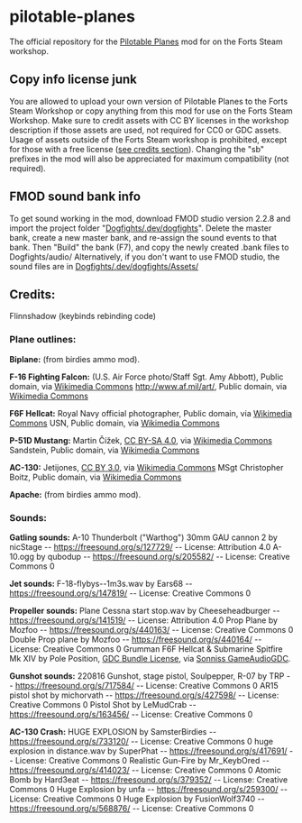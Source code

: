 # pilotable-planes
 The official repository for the [Pilotable Planes](https://steamcommunity.com/sharedfiles/filedetails/?id=3205783103) mod for on the Forts Steam workshop.


## Copy info license junk
You are allowed to upload your own version of Pilotable Planes to the Forts Steam Workshop or copy anything from this mod for use on the Forts Steam Workshop.
Make sure to credit assets with CC BY licenses in the workshop description if those assets are used, not required for CC0 or GDC assets.
Usage of assets outside of the Forts Steam workshop is prohibited, except for those with a free license ([see credits section](https://github.com/SamsterBirdies/pilotable-planes?tab=readme-ov-file#credits)).
Changing the "sb" prefixes in the mod will also be appreciated for maximum compatibility (not required).

## FMOD sound bank info
To get sound working in the mod, download FMOD studio version 2.2.8 and import the project folder "[Dogfights/.dev/dogfights](Dogfights/.dev/dogfights)".
Delete the master bank, create a new master bank, and re-assign the sound events to that bank.
Then "Build" the bank (F7), and copy the newly created .bank files to Dogfights/audio/
Alternatively, if you don't want to use FMOD studio, the sound files are in [Dogfights/.dev/dogfights/Assets/](Dogfights/.dev/dogfights/Assets/)

## Credits:
Flinnshadow (keybinds rebinding code)

### Plane outlines:
**Biplane:** (from birdies ammo mod).

**F-16 Fighting Falcon:** (U.S. Air Force photo/Staff Sgt. Amy Abbott), Public domain, via [Wikimedia Commons](https://commons.wikimedia.org/wiki/File:Egyptian_Air_Force_F-16_Fighting_Falcon.jpg)
http://www.af.mil/art/, Public domain, via [Wikimedia Commons](https://commons.wikimedia.org/wiki/File:General_Dynamics_F-16_Fighting_Falcon_3-view_line_drawing.svg)

**F6F Hellcat:** Royal Navy official photographer, Public domain, via [Wikimedia Commons](https://commons.wikimedia.org/wiki/File:Hellcats_1840_NAS_in_flight_1944.jpg)
USN, Public domain, via [Wikimedia Commons](https://commons.wikimedia.org/wiki/File:F6F-5N_NAS_Jax_1944-45.jpg)

**P-51D Mustang:** Martin Čížek, [CC BY-SA 4.0](https://creativecommons.org/licenses/by-sa/4.0), via [Wikimedia Commons](https://commons.wikimedia.org/wiki/File:P-51D_Urban_Drew.jpg)
Sandstein, Public domain, via [Wikimedia Commons](https://commons.wikimedia.org/wiki/File:Swiss_Air_Force_P-51_Mustang_side_view.jpg)

**AC-130:** Jetijones, [CC BY 3.0](https://creativecommons.org/licenses/by/3.0), via [Wikimedia Commons](https://commons.wikimedia.org/wiki/File:Lockheed_Martin_AC-130U_Line_Drawing.svg)
MSgt Christopher Boitz, Public domain, via [Wikimedia Commons](https://commons.wikimedia.org/wiki/File:AC-130_(5872).jpg)

**Apache:** (from birdies ammo mod).

### Sounds:
**Gatling sounds:** A-10 Thunderbolt ("Warthog") 30mm GAU cannon 2 by nicStage -- https://freesound.org/s/127729/ -- License: Attribution 4.0
A-10.ogg by qubodup -- https://freesound.org/s/205582/ -- License: Creative Commons 0

**Jet sounds:** F-18-flybys--1m3s.wav by Ears68 -- https://freesound.org/s/147819/ -- License: Creative Commons 0

**Propeller sounds:** Plane Cessna start stop.wav by Cheeseheadburger -- https://freesound.org/s/141519/ -- License: Attribution 4.0
Prop Plane by Mozfoo -- https://freesound.org/s/440163/ -- License: Creative Commons 0
Double Prop plane by Mozfoo -- https://freesound.org/s/440164/ -- License: Creative Commons 0
Grumman F6F Hellcat & Submarine Spitfire Mk XIV by Pole Position, [GDC Bundle License](https://sonniss.com/gdc-bundle-license/), via [Sonniss GameAudioGDC](https://sonniss.com/gameaudiogdc).

**Gunshot sounds:** 220816 Gunshot, stage pistol, Soulpepper, R-07 by TRP -- https://freesound.org/s/717584/ -- License: Creative Commons 0
AR15 pistol shot by michorvath -- https://freesound.org/s/427598/ -- License: Creative Commons 0
Pistol Shot by LeMudCrab -- https://freesound.org/s/163456/ -- License: Creative Commons 0

**AC-130 Crash:** HUGE EXPLOSION by SamsterBirdies -- https://freesound.org/s/733120/ -- License: Creative Commons 0
huge explosion in distance.wav by SuperPhat -- https://freesound.org/s/417691/ -- License: Creative Commons 0
Realistic Gun-Fire by Mr_KeybOred -- https://freesound.org/s/414023/ -- License: Creative Commons 0
Atomic Bomb by Hard3eat -- https://freesound.org/s/379352/ -- License: Creative Commons 0
Huge Explosion by unfa -- https://freesound.org/s/259300/ -- License: Creative Commons 0
Huge Explosion by FusionWolf3740 -- https://freesound.org/s/568876/ -- License: Creative Commons 0
